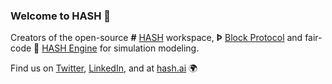 ### Welcome to HASH 👋

Creators of the open-source **#** [HASH](https://github.com/hashintel/hash/tree/main/packages/hash) workspace, **Þ** [Block Protocol](https://github.com/blockprotocol/blockprotocol) and fair-code 🚀 [HASH Engine](https://github.com/hashintel/hash/tree/main/packages/engine) for simulation modeling.

Find us on [Twitter](https://twitter.com/hashintel), [LinkedIn](https://www.linkedin.com/company/hashintel), and at [hash.ai](https://hash.ai) 🌍 
